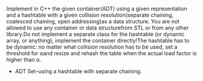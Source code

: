 Implement in C++ the given container(ADT) using a given representation and a hashtable with a given  collision  resolution(separate  chaining,  coalesced  chaining,  open  addressing)as  a  data  structure. You are not allowed to use any container or data structurefrom STL or from any other library.Do not implement a separate class for the hashtable (or dynamic array, or anything), implement the container directly!The  hashtable  has  to  be  dynamic:  no  matter  what  collision  resolution  has to  be  used,  set  a threshold for αand resize and rehash the table when the actual load factor is higher than α.
- ADT Set–using a hashtable with separate chaining.
